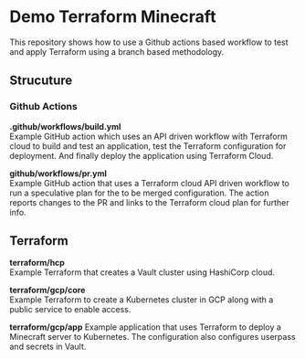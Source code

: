 # Demo Terraform Minecraft

This repository shows how to use a Github actions based workflow to test and apply Terraform
using a branch based methodology.

## Strucuture

### Github Actions

**.github/workflows/build.yml**  
Example GitHub action which uses an API driven workflow with Terraform cloud
to build and test an application, test the Terraform configuration for deployment.
And finally deploy the application using Terraform Cloud.

**github/workflows/pr.yml**  
Example GitHub action that uses a Terraform cloud API driven workflow to 
run a speculative plan for the to be merged configuration. The action 
reports changes to the PR and links to the Terraform cloud plan for further 
info.

## Terraform

**terraform/hcp**  
Example Terraform that creates a Vault cluster using HashiCorp cloud.

**terraform/gcp/core**  
Example Terraform to create a Kubernetes cluster in GCP along with a public
service to enable access.

**terraform/gcp/app**
Example application that uses Terraform to deploy a Minecraft server to Kubernetes.
The configuration also configures userpass and secrets in Vault.